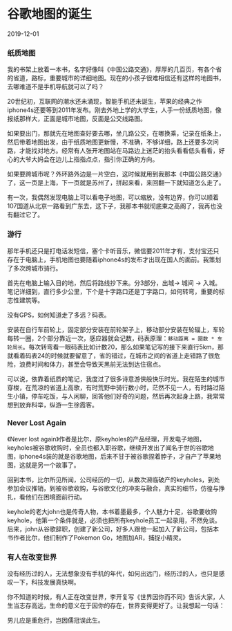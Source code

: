 #  谷歌地图的诞生
2019-12-01

### 纸质地图

我的书架上放着一本书，名字好像叫《中国公路交通》，厚厚的几百页，有各个省的省道，路标，重要城市的详细地图。现在的小孩子很难相信还有这样的地图书，去哪难道不是手机导航就可以了吗？

20世纪初，互联网的潮水还未涌现，智能手机还未诞生，苹果的经典之作iphone4s还要等到2011年发布。刚去外地上学的大学生，人手一份纸质地图，像报纸那样大，正面是城市地图，反面是公交线路图。

如果要出门，那就先在地图查好要去哪，坐几路公交，在哪换乘，记录在纸条上，然后带着地图出发，由于纸质地图更新慢，不准确，不够详细，路上还要多次问路，才能找对地方。经常有人张开地图站在马路边上迷茫的抬头看看低头看看，好心的大爷大妈会在边儿上指指点点，指引你正确的方向。

如果要跨城市呢？外环路外边是一片空白，这时候就用到我那本《中国公路交通》了，这一页是上海，下一页就是苏州了，拼起来看，来回翻一下就知道怎么走了。 

有一次，我偶然发现电脑上可以看电子地图，可以缩放，没有边界，你可以顺着107国道从北京一路看到广东去，这下子，我那本书就彻底束之高阁了，我再也没有翻过它了。
### 游行
那年手机还只是打电话发短信，塞个卡听音乐，微信要2011年才有，支付宝还只存在于电脑上，手机地图也要随着iphone4s的发布才出现在国人的面前。我策划了多次跨城市骑行。

首先在电脑上输入目的地，然后将路线抄下来。分3部分，出城-> 城间 -> 入城。 笔记详细到，直行多少公里，下个是十字路口还是丁字路口，如何转弯，重要的标志性建筑等。

没有GPS，如何知道走了多远？码表。

安装在自行车前轮上，固定部分安装在前轮架子上，移动部分安装在轮辐上，车轮每转一圈，2个部分靠近一次，感应器就会记数，码表原理：`移动距离 = 圈数 * 车轮周长`。每次转弯看一眼码表比如计数20，那么如果笔记写的接下来直行5km，那就看着码表24的时候就要留意了，省的错过，在城市之间的省道上走错路了很危险，浪费时间和体力，甚至会导致天黑前无法到达住宿点。

可以说，依靠着纸质的笔记，我度过了很多诗意游侠般快乐时光。我在陌生的城市穿梭，在荒凉的省道上高歌，有时荒野中骑行数小时，茫然不见一人，有时路过陌生小镇，停车吃饭，与人闲聊，回答他们好奇的问题，然后再次起身上路，我常常想到放弃科举，纵游一生徐霞客。

### Never Lost Again

《Never lost again》作者是比尔，原keyholes的产品经理，开发电子地图，keyholes被谷歌收购时，全员也都入职谷歌，继续开发出了闻名于世的谷歌地图，iphone4s装的就是谷歌地图，后来不甘于被谷歌捏着脖子，才自产了苹果地图，这就是另一个故事了。

回到本书，比尔所见所闻，公司经历的一切，从数次濒临破产的keyholes，到处参加会议推销，到被谷歌收购，与谷歌文化的冲突与融合，真实的细节，仿徨与挣扎，看他们在困境面前行动。

keyhole的老大john也是传奇人物，本书着墨最多，个人魅力十足，谷歌要收购keyhole，他第一个条件就是，必须也把所有keyhole员工一起录用，不然免谈。
后来，john从谷歌辞职，创建了新公司，好多人跟他一起加入了新公司，包括本书作者比尔，他们制作了Pokemon Go，地图加AR，捕捉小精灵。

### 有人在改变世界

没有经历过的人，无法想象没有手机的年代，如何出远门，经历过的人，也只是感叹一下，科技发展真快啊。

你不知道的时候，有人正在改变世界，李开复写《世界因你而不同》告诉大家，人生当志存高远，生命的意义在于因你的存在，世界变得更好了。让我想起一句话：

男儿应是重危行，岂因儒冠误此生。
